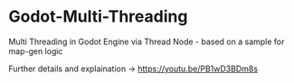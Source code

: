 # Godot-Multi-Threading
Multi Threading in Godot Engine via Thread Node - based on a sample for map-gen logic

Further details and explaination -> https://youtu.be/PB1wD3BDm8s
